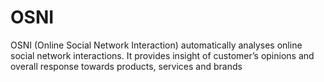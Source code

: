 # OSNI
OSNI (Online Social Network Interaction) automatically analyses online social network interactions. It provides insight of customer’s opinions and overall response towards  products, services and brands
